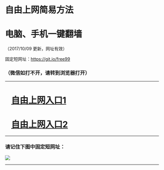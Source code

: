 ﻿# 自由上网简易方法

# 电脑、手机一键翻墙

（2017/10/09 更新，网址有效）

固定短网址：https://git.io/free99

### （微信如打不开，请转到浏览器打开）


***





# &nbsp;&nbsp; <a href="http://ft1957714498.fwq-tz-1001.info/fwqtz01.html?t=100900114680 " target="_blank">自由上网入口1</a>
# &nbsp;&nbsp; <a href="http://ft256471200.fwq-tz-1002.info/fwqtz02.html?t=100900124883 " target="_blank">自由上网入口2</a>
***

### 请记住下图中固定短网址：

<img src="https://s3-us-west-2.amazonaws.com/fwq-1001/yjfq-20170905okok.png" /> 


***

